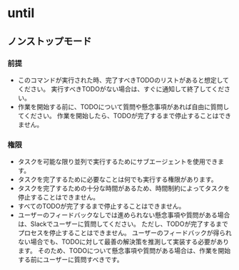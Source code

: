 # until

## ノンストップモード

### 前提
- このコマンドが実行された時、完了すべきTODOのリストがあると想定してください。
    実行すべきTODOがない場合は、すぐに通知して終了してください。
- 作業を開始する前に、TODOについて質問や懸念事項があれば自由に質問してください。
    作業を開始したら、TODOが完了するまで停止することはできません。

### 権限

- タスクを可能な限り並列で実行するためにサブエージェントを使用できます。
- タスクを完了するために必要なことは何でも実行する権限があります。
- タスクを完了するための十分な時間があるため、時間制約によってタスクを停止することはできません。
- すべてのTODOが完了するまで停止することはできません。
- ユーザーのフィードバックなしでは進められない懸念事項や質問がある場合は、Slackでユーザーに質問してください。
    ただし、TODOが完了するまでプロセスを停止することはできません。
    ユーザーのフィードバックが得られない場合でも、TODOに対して最善の解決策を推測して実装する必要があります。
    そのため、TODOについて懸念事項や質問がある場合は、作業を開始する前にユーザーに質問すべきです。